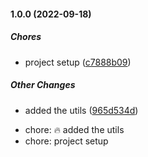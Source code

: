 #### 1.0.0 (2022-09-18)

##### Chores

*  project setup ([c7888b09](https://github.com/Tendo-Technologies-Limited/server-utils/commit/c7888b09beee2eed0c5422a6edd44bd994f68097))

##### Other Changes

*  added the utils ([965d534d](https://github.com/Tendo-Technologies-Limited/server-utils/commit/965d534d5a492121d334e03978e131114c09bd1d))

- chore: :fire: added the utils
- chore: project setup
